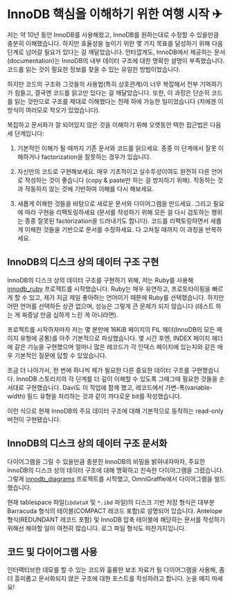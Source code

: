 # InnoDB 핵심을 이해하기 위한 여행 시작 ✈

저는 약 10년 동안 InnoDB를 사용해왔고, InnoDB를 원하는대로 수정할 수 있을만큼 충분히 이해했습니다. 하지만 효율성을 높이기 위한 몇 가지 목표를 달성하기 위해 다음 단계로 넘어갈 필요가 있다는 걸 깨달았습니다. 안타깝게도, InnoDB에서 제공하는 문서(documentation)는 InnoDB의 내부 데이터 구조에 대한 명확한 설명이 부족했습니다. 코드를 읽는 것이 필요한 정보를 찾을 수 있는 유일한 방법이었습니다.

하지만 코드의 구조와 그것들의 사용법(특히 상호관계)이 너무 복잡해서 전부 기억하기가 힘들고, 결국엔 코드를 읽고만 있다는 걸 깨달았습니다. 또한, 이 과정은 단순히 코드를 읽는 것만으로 구조를 제대로 이해했다는 전제 하에 가능한 일이었습니다 (저에겐 이 방식이 여러모로 착오가 있었습니다). 

복잡하고 문서화가 잘 되어있지 않은 것을 이해하기 위해 오랫동안 택한 접근법은 다음 세 단계입니다:

1. 기본적인 이해가 될 때까지 기존 문서와 코드를 읽으세요. 종종 이 단계에서 잘못 이해하거나 factorization을 잘못하는 경우가 있습니다.

2. 자신만의 코드로 구현해보세요. 매우 기초적이고 실수투성이여도 완전히 다른 언어로 작성하는 것이 좋습니다 (copy & paste만 하는 걸 방지하기 위해). 작동하는 것과 작동하지 않는 것에 기반하여 이해를 다시 해보세요.

3. 새롭게 이해한 것들을 바탕으로 새로운 문서와 다이어그램을 만드세요. 그리고 필요에 따라 구현을 리팩토링하세요 (문서를 작성하기 위해 모든 걸 다시 검토하는 행위는 종종 잘못된 factorization을 드러내기도 합니다). 코드를 리팩토링하면서 새롭게 이해한 것들을 기반으로 문서를 수정하세요. 다 고쳐질 때까지 이 과정을 반복하세요.

## InnoDB의 디스크 상의 데이터 구조 구현

InnoDB의 디스크 상의 데이터 구조를 구현하기 위해, 저는 Ruby를 사용해 [innodb_ruby](http://github.com/jeremycole/innodb_ruby) 프로젝트를 시작했습니다. Ruby는 매우 유연하고, 프로토타이핑을 빠르게 할 수 있고, 제가 지금 제일 좋아하는 언어이기 때문에 Ruby를 선택했습니다. 하지만 어떤 언어를 선택하든 상관 없으며, 성능은 그렇게 큰 문제가 되지 않습니다 (테스트 하는 게 짜증날 만큼 심하게 느린 게 아니라면). 

프로젝트를 시작하자마자 저는 몇 분만에 16KiB 페이지의 FIL 헤더(InnoDB의 모든 페이지 유형에 공통)를 아주 기본적으로 파싱했습니다. 몇 시간 후엔, INDEX 페이지 헤더에 같은 기능을 구현했으며 얼마나 많은 레코드가 각 인덱스 페이지에 있는지와 같은 매우 기본적인 질문에 답할 수 있었습니다. 

조금 더 나아가서, 한 번에 하나씩 제가 필요한 다른 중요한 데이터 구조를 구현했습니다. InnoDB 스토리지의 각 단계를 더 깊이 이해할 수 있도록 그때그때 필요한 것들을 순서대로 구현했습니다. Davi도 이 작업에 함께 했고, 레코드에서 가변-폭(variable-width) 필드 유형을 처리하는 것과 같이 까다로운 bit를 작성했습니다. 

이런 식으로 현재 InnoDB의 주요 데이터 구조에 대해 기본적으로 동작하는 read-only 버전이 구현됐습니다.

## InnoDB의 디스크 상의 데이터 구조 문서화

다이어그램을 그릴 수 있을만큼 충분한 InnoDB의 비밀을 밝혀내자마자, 주요한 InnoDB의 디스크 상의 데이터 구조에 대해 명확하고 친숙한 다이어그램을 그렸습니다. 그렇게 [innodb_diagrams](http://github.com/jeremycole/innodb_diagrams) 프로젝트를 시작했고, OmniGraffle에서 다이어그램을 빌드했습니다.

현재 tablespace 파일(`ibdataX` 및 `*.ibd` 파일)의 디스크 기반 저장 형식은 대부분 Barracuda 형식의 테이블(COMPACT 레코드 포함)로 설명되어 있습니다. Antelope 형식(REDUNDANT 레코드 포함) 및 InnoDB 압축 테이블에 해당하는 문서를 작성하기 위해선 해야할 일이 여전히 많습니다. 로그 파일 형식도 마찬가지입니다.

## 코드 및 다이어그램 사용

인터랙티브한 데모를 할 수 있는 코드와 훌륭한 보조 자료가 될 다이어그램을 사용해, 좀 더 흥미롭고 문서화되지 않은 구조에 대한 포스트를 작성하려고 합니다. 눈을 떼지 마세요!